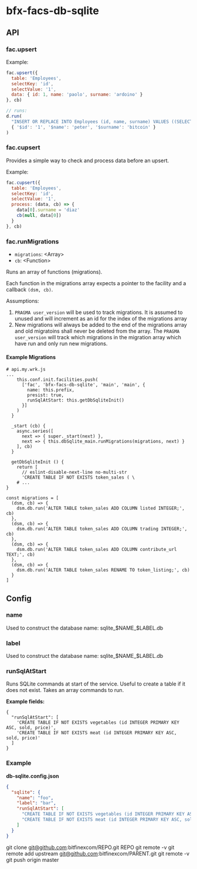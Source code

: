 # bfx-facs-db-sqlite

## API


### fac.upsert

Example:

```js
fac.upsert({
  table: 'Employees',
  selectKey: 'id',
  selectValue: '1',
  data: { id: 1, name: 'paolo', surname: 'ardoino' }
}, cb)

// runs:
d.run(
  "INSERT OR REPLACE INTO Employees (id, name, surname) VALUES ((SELECT id FROM Employees WHERE id = $id),  $name,  $surname)",
  { '$id': '1', '$name': 'peter', '$surname': 'bitcoin' }
)
```

### fac.cupsert

Provides a simple way to check and process data before an upsert.

Example:

```js
fac.cupsert({
  table: 'Employees',
  selectKey: 'id',
  selectValue: '1',
  process: (data, cb) => {
    data[0].surname = 'diaz'
    cb(null, data[0])
  }
}, cb)
```

### fac.runMigrations
  - `migrations`: &lt;Array&gt;
  - `cb`: &lt;Function&gt;

Runs an array of functions (migrations).

  Each function in the migrations array expects a pointer to the
  facility and a callback `(dsm, cb)`.

Assumptions:
 1.  `PRAGMA user_version` will be used to track migrations.  It is assumed to unused and will increment as an id for the index of the migrations array
 1.  New migrations will always be added to the end of the migrations array and old migratoins shall never be deleted from the array.  The `PRAGMA user_version` will track which migrations in the migration array which have run and only run new migrations.

#### Example Migrations

```
# api.my.wrk.js
...
    this.conf.init.facilities.push(
      ['fac', 'bfx-facs-db-sqlite', 'main', 'main', {
        name: this.prefix,
        presist: true,
        runSqlAtStart: this.getDbSqliteInit()
      }]
    )
  }

  _start (cb) {
    async.series([
      next => { super._start(next) },
      next => { this.dbSqlite_main.runMigrations(migrations, next) }
    ], cb)
  }

  getDbSqliteInit () {
    return [
      // eslint-disable-next-line no-multi-str
      'CREATE TABLE IF NOT EXISTS token_sales ( \
    # ...
}

const migrations = [
  (dsm, cb) => {
    dsm.db.run('ALTER TABLE token_sales ADD COLUMN listed INTEGER;', cb)
  },
  (dsm, cb) => {
    dsm.db.run('ALTER TABLE token_sales ADD COLUMN trading INTEGER;', cb)
  },
  (dsm, cb) => {
    dsm.db.run('ALTER TABLE token_sales ADD COLUMN contribute_url TEXT;', cb)
  },
  (dsm, cb) => {
    dsm.db.run('ALTER TABLE token_sales RENAME TO token_listing;', cb)
  }
]
```

## Config

### name

Used to construct the database name: sqlite_$NAME_$LABEL.db

### label

Used to construct the database name: sqlite_$NAME_$LABEL.db

### runSqlAtStart

Runs SQLite commands at start of the service.
Useful to create a table if it does not exist.
Takes an array commands to run.

**Example fields:**

```
{
  "runSqlAtStart": [
    'CREATE TABLE IF NOT EXISTS vegetables (id INTEGER PRIMARY KEY ASC, sold, price)',
    'CREATE TABLE IF NOT EXISTS meat (id INTEGER PRIMARY KEY ASC, sold, price)'
  ]
}
```

### Example

**db-sqlite.config.json**

```json
{
  "sqlite": {
    "name": "foo",
    "label": "bar",
    "runSqlAtStart": [
      "CREATE TABLE IF NOT EXISTS vegetables (id INTEGER PRIMARY KEY ASC, sold, price)",
      "CREATE TABLE IF NOT EXISTS meat (id INTEGER PRIMARY KEY ASC, sold, price)"
    ]
  }
}


```
git clone git@github.com:bitfinexcom/REPO.git REPO
git remote -v
git remote add upstream git@github.com:bitfinexcom/PARENT.git
git remote -v
git push origin master
```
